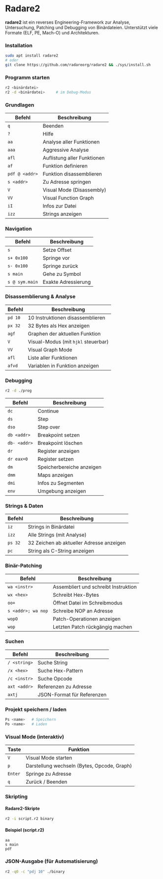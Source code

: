 # Radare2

**radare2** ist ein reverses Engineering-Framework zur Analyse, Untersuchung, Patching und Debugging von Binärdateien. Unterstützt viele Formate (ELF, PE, Mach-O) und Architekturen.

### Installation

```bash
sudo apt install radare2
# oder
git clone https://github.com/radareorg/radare2 && ./sys/install.sh
```

### Programm starten

```bash
r2 <binärdatei>
r2 -d <binärdatei>     # im Debug-Modus
```

### Grundlagen

| Befehl         | Beschreibung                |
| -------------- | --------------------------- |
| `q`            | Beenden                     |
| `?`            | Hilfe                       |
| `aa`           | Analyse aller Funktionen    |
| `aaa`          | Aggressive Analyse          |
| `afl`          | Auflistung aller Funktionen |
| `af`           | Funktion definieren         |
| `pdf @ <addr>` | Funktion disassemblieren    |
| `s <addr>`     | Zu Adresse springen         |
| `V`            | Visual Mode (Disassembly)   |
| `VV`           | Visual Function Graph       |
| `iI`           | Infos zur Datei             |
| `izz`          | Strings anzeigen            |

### Navigation

| Befehl         | Beschreibung        |
| -------------- | ------------------- |
| `s`            | Setze Offset        |
| `s+ 0x100`     | Springe vor         |
| `s- 0x100`     | Springe zurück      |
| `s main`       | Gehe zu Symbol      |
| `s @ sym.main` | Exakte Adressierung |

### Disassemblierung & Analyse

| Befehl  | Beschreibung                        |
| ------- | ----------------------------------- |
| `pd 10` | 10 Instruktionen disassemblieren    |
| `px 32` | 32 Bytes als Hex anzeigen           |
| `agf`   | Graphen der aktuellen Funktion      |
| `V`     | Visual-Modus (mit `hjkl` steuerbar) |
| `VV`    | Visual Graph Mode                   |
| `afl`   | Liste aller Funktionen              |
| `afvd`  | Variablen in Funktion anzeigen      |

### Debugging

```bash
r2 -d ./prog
```

| Befehl       | Beschreibung              |
| ------------ | ------------------------- |
| `dc`         | Continue                  |
| `ds`         | Step                      |
| `dso`        | Step over                 |
| `db <addr>`  | Breakpoint setzen         |
| `db- <addr>` | Breakpoint löschen        |
| `dr`         | Register anzeigen         |
| `dr eax=0`   | Register setzen           |
| `dm`         | Speicherbereiche anzeigen |
| `dmm`        | Maps anzeigen             |
| `dmi`        | Infos zu Segmenten        |
| `env`        | Umgebung anzeigen         |

### Strings & Daten

| Befehl  | Beschreibung                             |
| ------- | ---------------------------------------- |
| `iz`    | Strings in Binärdatei                    |
| `izz`   | Alle Strings (mit Analyse)               |
| `ps 32` | 32 Zeichen ab aktueller Adresse anzeigen |
| `pc`    | String als C-String anzeigen             |

### Binär-Patching

| Befehl             | Beschreibung                         |
| ------------------ | ------------------------------------ |
| `wa <instr>`       | Assembliert und schreibt Instruktion |
| `wx <hex>`         | Schreibt Hex-Bytes                   |
| `oo+`              | Öffnet Datei im Schreibmodus         |
| `s <addr>; wa nop` | Schreibe NOP an Adresse              |
| `wopO`             | Patch-Operationen anzeigen           |
| `wop`              | Letzten Patch rückgängig machen      |

### Suchen

| Befehl       | Beschreibung               |
| ------------ | -------------------------- |
| `/ <string>` | Suche String               |
| `/x <hex>`   | Suche Hex-Pattern          |
| `/c <instr>` | Suche Opcode               |
| `axt <addr>` | Referenzen zu Adresse      |
| `axtj`       | JSON-Format für Referenzen |

### Projekt speichern / laden

```bash
Ps <name>   # Speichern
Po <name>   # Laden
```

### Visual Mode (interaktiv)

| Taste   | Funktion                                    |
| ------- | ------------------------------------------- |
| `V`     | Visual Mode starten                         |
| `p`     | Darstellung wechseln (Bytes, Opcode, Graph) |
| `Enter` | Springe zu Adresse                          |
| `q`     | Zurück / Beenden                            |

### Skripting

#### Radare2-Skripte

```bash
r2 -i script.r2 binary
```

#### Beispiel (script.r2)

```r2
aa
s main
pdf
```

### JSON-Ausgabe (für Automatisierung)

```bash
r2 -q0 -c "pdj 10" ./binary
```

